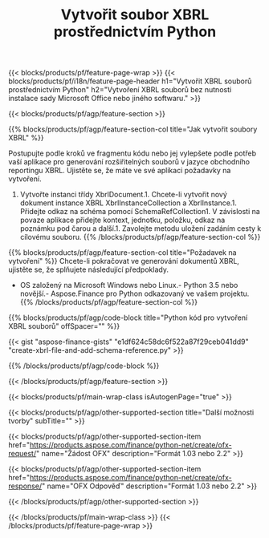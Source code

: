 ﻿---
title: Vytvořit soubor XBRL prostřednictvím Python
description: Ukázkový kód pro vytvoření souboru XBRL. Použijte API ukázkový kód pro dávkové generování XBRL souborů v aplikacích založených na Python. 
url: /cs/python-net/create/xbrl/
family: finance
platformtag: python
feature: create
informat: XBRL
outformat: 
otherformats: 
---
{{< blocks/products/pf/feature-page-wrap >}}
{{< blocks/products/pf/i18n/feature-page-header h1="Vytvořit XBRL souborů prostřednictvím Python" h2="Vytvoření XBRL souborů bez nutnosti instalace sady Microsoft Office nebo jiného softwaru." >}}

{{< blocks/products/pf/agp/feature-section >}}

{{% blocks/products/pf/agp/feature-section-col title="Jak vytvořit soubory XBRL" %}}

Postupujte podle kroků ve fragmentu kódu nebo jej vylepšete podle potřeb vaší aplikace pro generování rozšiřitelných souborů v jazyce obchodního reportingu XBRL. Ujistěte se, že máte ve své aplikaci požadavky na vytvoření.

1. Vytvořte instanci třídy XbrlDocument.1. Chcete-li vytvořit nový dokument instance XBRL XbrlInstanceCollection a XbrlInstance.1. Přidejte odkaz na schéma pomocí SchemaRefCollection1. V závislosti na povaze aplikace přidejte kontext, jednotku, položku, odkaz na poznámku pod čarou a další.1. Zavolejte metodu uložení zadáním cesty k cílovému souboru.
{{% /blocks/products/pf/agp/feature-section-col %}}

{{% blocks/products/pf/agp/feature-section-col title="Požadavek na vytvoření" %}}
Chcete-li pokračovat ve generování dokumentů XBRL, ujistěte se, že splňujete následující předpoklady. 
- OS založený na Microsoft Windows nebo Linux.- Python 3.5 nebo novější.- Aspose.Finance pro Python odkazovaný ve vašem projektu.{{% /blocks/products/pf/agp/feature-section-col %}}

{{% blocks/products/pf/agp/code-block title="Python kód pro vytvoření XBRL souborů" offSpacer="" %}}

{{< gist "aspose-finance-gists" "e1df624c58dc6f522a87f29ceb041dd9" "create-xbrl-file-and-add-schema-reference.py" >}}

{{% /blocks/products/pf/agp/code-block %}}

{{< /blocks/products/pf/agp/feature-section >}}

{{< blocks/products/pf/main-wrap-class isAutogenPage="true" >}}

{{< blocks/products/pf/agp/other-supported-section title="Další možnosti tvorby" subTitle="" >}}

{{< blocks/products/pf/agp/other-supported-section-item href="https://products.aspose.com/finance/python-net/create/ofx-request/" name="Žádost OFX" description="Formát 1.03 nebo 2.2" >}}

{{< blocks/products/pf/agp/other-supported-section-item href="https://products.aspose.com/finance/python-net/create/ofx-response/" name="OFX Odpověď" description="Formát 1.03 nebo 2.2" >}}

{{< /blocks/products/pf/agp/other-supported-section >}}

{{< /blocks/products/pf/main-wrap-class >}}
{{< /blocks/products/pf/feature-page-wrap >}}
